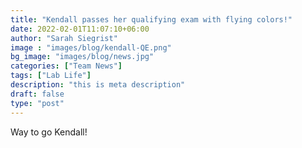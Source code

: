 ```yaml
---
title: "Kendall passes her qualifying exam with flying colors!"
date: 2022-02-01T11:07:10+06:00
author: "Sarah Siegrist"
image : "images/blog/kendall-QE.png"
bg_image: "images/blog/news.jpg"
categories: ["Team News"]
tags: ["Lab Life"]
description: "this is meta description"
draft: false
type: "post"
---
```

Way to go Kendall!



